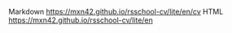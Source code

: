 Markdown <https://mxn42.github.io/rsschool-cv/lite/en/cv>
HTML <https://mxn42.github.io/rsschool-cv/lite/en>